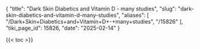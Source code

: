 {
  "title": "Dark Skin Diabetics and Vitamin D - many studies",
  "slug": "dark-skin-diabetics-and-vitamin-d-many-studies",
  "aliases": [
    "/Dark+Skin+Diabetics+and+Vitamin+D+-+many+studies",
    "/15826"
  ],
  "tiki_page_id": 15826,
  "date": "2025-02-14"
}

{{< toc >}}
